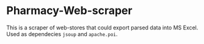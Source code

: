 # Pharmacy-Web-scraper
This is a scraper of web-stores that could export parsed data into MS Excel. Used as dependecies `jsoup` and `apache.poi`. 